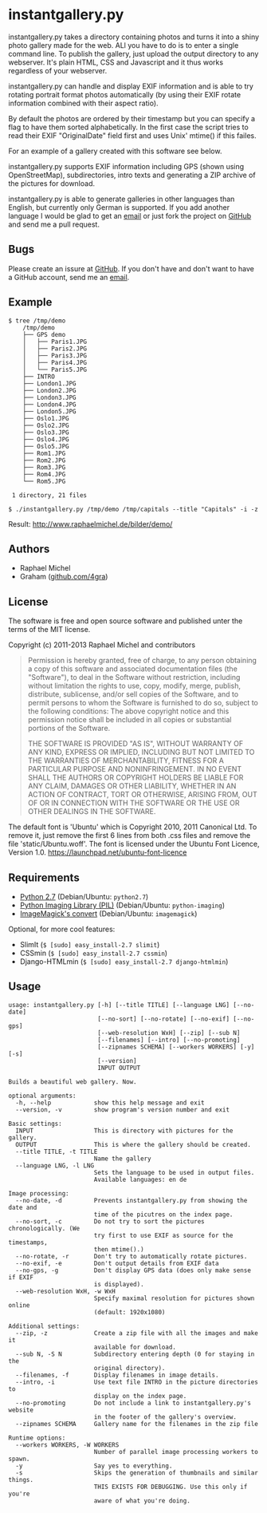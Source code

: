 instantgallery.py
=================

instantgallery.py takes a directory containing photos and turns it into a 
shiny photo gallery made for the web. ALl you have to do is to enter a single
command line. To publish the gallery, just upload the output directory to 
any webserver. It's plain HTML, CSS and Javascript and it thus works regardless 
of your webserver.

instantgallery.py can handle and display EXIF information and is able to try
rotating portrait format photos automatically (by using their EXIF rotate
information combined with their aspect ratio).

By default the photos are ordered by their timestamp but you can specify a flag to 
have them sorted alphabetically. In the first case the script tries to read 
their EXIF "OriginalDate" field first and uses Unix' mtime() if this failes.

For an example of a gallery created with this software see below.

instantgallery.py supports EXIF information including GPS (shown using 
OpenStreetMap), subdirectories, intro texts and generating a ZIP archive
of the pictures for download.

instantgallery.py is able to generate galleries in other languages than
English, but currently only German is supported. If you add another language
I would be glad to get an [email](<raphael@geeksfactory.de>) or just fork
the project on [GitHub](<https://github.com/raphaelm/instantgallery>) and
send me a pull request.

Bugs
----

Please create an issure at [GitHub](<https://github.com/raphaelm/instantgallery>).
If you don't have and don't want to have a GitHub account, send me an [email](<raphael@geeksfactory.de>).

Example
-------

    $ tree /tmp/demo
        /tmp/demo
        ├── GPS demo
        │   ├── Paris1.JPG
        │   ├── Paris2.JPG
        │   ├── Paris3.JPG
        │   ├── Paris4.JPG
        │   └── Paris5.JPG
        ├── INTRO
        ├── London1.JPG
        ├── London2.JPG
        ├── London3.JPG
        ├── London4.JPG
        ├── London5.JPG
        ├── Oslo1.JPG
        ├── Oslo2.JPG
        ├── Oslo3.JPG
        ├── Oslo4.JPG
        ├── Oslo5.JPG
        ├── Rom1.JPG
        ├── Rom2.JPG
        ├── Rom3.JPG
        ├── Rom4.JPG
        └── Rom5.JPG

     1 directory, 21 files

    $ ./instantgallery.py /tmp/demo /tmp/capitals --title "Capitals" -i -z
    
Result: http://www.raphaelmichel.de/bilder/demo/

Authors
-------
* Raphael Michel
* Graham ([github.com/4gra](https://github.com/4gra/instantgallery))

License
-------

The software is free and open source software and published unter the terms
of the MIT license.

Copyright (c) 2011-2013 Raphael Michel and contributors

> Permission is hereby granted, free of charge, to any person obtaining a copy of 
> this software and associated documentation files (the "Software"), to deal in the 
> Software without restriction, including without limitation the rights to use, copy, 
> modify, merge, publish, distribute, sublicense, and/or sell copies of the Software, 
> and to permit persons to whom the Software is furnished to do so, subject to the 
> following conditions:
> The above copyright notice and this permission notice shall be included in 
> all copies or substantial portions of the Software.
> 
> THE SOFTWARE IS PROVIDED "AS IS", WITHOUT WARRANTY OF ANY KIND, EXPRESS OR 
> IMPLIED, INCLUDING BUT NOT LIMITED TO THE WARRANTIES OF MERCHANTABILITY, 
> FITNESS FOR A PARTICULAR PURPOSE AND NONINFRINGEMENT. IN NO EVENT SHALL THE 
> AUTHORS OR COPYRIGHT HOLDERS BE LIABLE FOR ANY CLAIM, DAMAGES OR OTHER 
> LIABILITY, WHETHER IN AN ACTION OF CONTRACT, TORT OR OTHERWISE, ARISING 
> FROM, OUT OF OR IN CONNECTION WITH THE SOFTWARE OR THE USE OR OTHER 
> DEALINGS IN THE SOFTWARE.

The default font is 'Ubuntu' which is Copyright 2010, 2011 Canonical Ltd.
To remove it, just remove the first 6 lines from both .css files and
remove the file 'static/Ubuntu.woff'.
The font is licensed under the Ubuntu Font Licence, Version 1.0. 
https://launchpad.net/ubuntu-font-licence

Requirements
------------

* [Python 2.7](http://python.org/) (Debian/Ubuntu: `python2.7`)
* [Python Imaging Library (PIL)](http://www.pythonware.com/products/pil/) (Debian/Ubuntu: `python-imaging`)
* [ImageMagick's convert](http://imagemagick.org/) (Debian/Ubuntu: `imagemagick`)
        
Optional, for more cool features:

* SlimIt (`$ [sudo] easy_install-2.7 slimit`)
* CSSmin (`$ [sudo] easy_install-2.7 cssmin`)
* Django-HTMLmin (`$ [sudo] easy_install-2.7 django-htmlmin`)

Usage
-----
    usage: instantgallery.py [-h] [--title TITLE] [--language LNG] [--no-date]
                             [--no-sort] [--no-rotate] [--no-exif] [--no-gps]
                             [--web-resolution WxH] [--zip] [--sub N]
                             [--filenames] [--intro] [--no-promoting] 
                             [--zipnames SCHEMA] [--workers WORKERS] [-y] [-s]
                             [--version]
                             INPUT OUTPUT

    Builds a beautiful web gallery. Now.

    optional arguments:
      -h, --help            show this help message and exit
      --version, -v         show program's version number and exit

    Basic settings:
      INPUT                 This is directory with pictures for the gallery.
      OUTPUT                This is where the gallery should be created.
      --title TITLE, -t TITLE
                            Name the gallery
      --language LNG, -l LNG
                            Sets the language to be used in output files.
                            Available languages: en de

    Image processing:
      --no-date, -d         Prevents instantgallery.py from showing the date and
                            time of the picutres on the index page.
      --no-sort, -c         Do not try to sort the pictures chronologically. (We
                            try first to use EXIF as source for the timestamps,
                            then mtime().)
      --no-rotate, -r       Don't try to automatically rotate pictures.
      --no-exif, -e         Don't output details from EXIF data
      --no-gps, -g          Don't display GPS data (does only make sense if EXIF
                            is displayed).
      --web-resolution WxH, -w WxH
                            Specify maximal resolution for pictures shown online
                            (default: 1920x1080)

    Additional settings:
      --zip, -z             Create a zip file with all the images and make it
                            available for download.
      --sub N, -S N         Subdirectory entering depth (0 for staying in the
                            original directory).
      --filenames, -f       Display filenames in image details.
      --intro, -i           Use text file INTRO in the picture directories to
                            display on the index page.
      --no-promoting        Do not include a link to instantgallery.py's website
                            in the footer of the gallery's overview.
      --zipnames SCHEMA     Gallery name for the filenames in the zip file

    Runtime options:
      --workers WORKERS, -W WORKERS
                            Number of parallel image processing workers to spawn.
      -y                    Say yes to everything.
      -s                    Skips the generation of thumbnails and similar things.
                            THIS EXISTS FOR DEBUGGING. Use this only if you're
                            aware of what you're doing.
